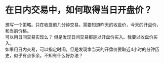 # 在日内交易中，如何取得当日开盘价？

想写一个策略。只在收盘前几分钟交易。需要知道昨天的收盘价，今天的开盘价，和当前价格。  
可以用日间交易实现么？ 但是发现日间交易都是以开盘价买入。我要以收盘价买入。  
如果用日内交易，可以指定时间，但是发现拿当天的开盘价要取近4小时的分钟历史，似乎有点多余。不知有什么好办法？  